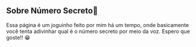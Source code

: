 ## Sobre Número Secreto🔎

Essa página é um joguinho feito por mim há um tempo, onde basicamente você tenta adivinhar qual é o número secreto por meio da voz. Espero que goste!! 😁
